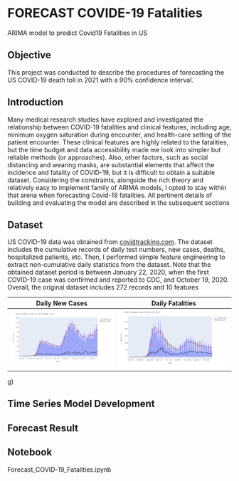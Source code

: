 # FORECAST COVIDE-19 Fatalities
ARIMA model to predict Covid19 Fatalities in US

## Objective
This project was conducted to describe the procedures of forecasting the US COVID-19 death toll in 2021 with a 90% confidence interval. 

## Introduction
Many medical research studies have explored and investigated the relationship between COVID-19 fatalities and clinical features, including age, minimum oxygen saturation during encounter, and health-care setting of the patient encounter. These clinical features are highly related to the fatalities, but the time budget and data accessibility made me look into simpler but reliable methods (or approaches). Also, other factors, such as social distancing and wearing masks, are substantial elements that affect the incidence and fatality of COVID-19, but it is difficult to obtain a suitable dataset. Considering the constraints, alongside the rich theory and relatively easy to implement family of ARIMA models, I opted to stay within that arena when forecasting Covid-19 fatalities. All pertinent details of building and evaluating the model are described in the subsequent sections

## Dataset
US COVID-19 data was obtained from [covidtracking.com](covidtracking.com). The dataset includes the cumulative records of daily test numbers, new cases, deaths, hospitalized patients, etc. Then, I performed simple feature engineering to extract non-cumulative daily statistics from the dataset. Note that the obtained dataset period is between January 22, 2020, when the first COVID-19 case was confirmed and reported to CDC, and October 19, 2020. Overall, the original dataset includes 272 records and 10 features

Daily New Cases                                    |  Daily Fatalities
:-------------------------------------------------:|:-------------------------------------------------------:
![Daily New Cases](./COVID-19_Daily_New_Case.png)  |  ![Daily Fatalities](./COVID-19_Daily_Fatalities.png)

g)
## Time Series Model Development


## Forecast Result

## Notebook
Forecast_COVID-19_Fatalities.ipynb
